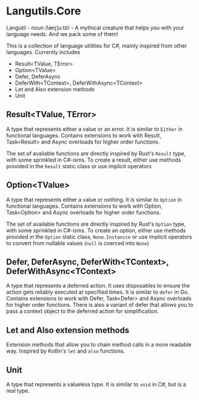 Langutils.Core
==============

Langutil - *noun* /læŋˈjuːtɪl/ - A mythical creature that helps you with your language needs.
And we pack some of them!

This is a collection of language utilities for C#, mainly inspired from other languages. Currently includes
- Result&lt;TValue, TError&gt;
- Option&lt;TValue&gt;
- Defer, DeferAsync
- DeferWith&lt;TContext&gt;, DeferWithAsync&lt;TContext&gt;
- Let and Also extension methods
- Unit

## Result&lt;TValue, TError&gt;

A type that represents either a value or an error. It is similar to `Either` in functional languages.
Contains extensions to work with Result, Task&lt;Result&gt; and Async overloads for higher order functions.

The set of available functions are directly inspired by Rust's `Result` type, with some sprinkled in C#-isms.
To create a result, either use methods provided in the `Result` static class or use implicit operators

## Option&lt;TValue&gt;

A type that represents either a value or nothing. It is similar to `Option` in functional languages.
Contains extensions to work with Option, Task&lt;Option&gt; and Async overloads for higher order functions.

The set of available functions are directly inspired by Rust's `Option` type, with some sprinkled in C#-isms.
To create an option, either use methods provided in the `Option` static class, `None.Instancce` 
or use implicit operators to convert from nullable values (`null` is coerced into `None`)

## Defer, DeferAsync, DeferWith&lt;TContext&gt;, DeferWithAsync&lt;TContext&gt;

A type that represents a deferred action. It uses disposables to ensure the action gets reliably executed at specified times.
It is similar to `defer` in Go.
Contains extensions to work with Defer, Task&lt;Defer&gt; and Async overloads for higher order functions.
There is also a variant of defer that allows you to pass a context object to the deferred action for simplification.

## Let and Also extension methods

Extension methods that allow you to chain method calls in a more readable way.
Inspired by Kotlin's `let` and `also` functions.

## Unit

A type that represents a valueless type. It is similar to `void` in C#, but is a real type.
 